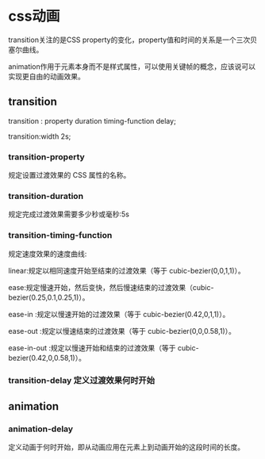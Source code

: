 # css动画

transition关注的是CSS property的变化，property值和时间的关系是一个三次贝塞尔曲线。

animation作用于元素本身而不是样式属性，可以使用关键帧的概念，应该说可以实现更自由的动画效果。

## transition

transition : property duration timing-function delay;  

transition:width 2s;  

### transition-property

规定设置过渡效果的 CSS 属性的名称。

### transition-duration

规定完成过渡效果需要多少秒或毫秒:5s

### transition-timing-function

规定速度效果的速度曲线:

linear:规定以相同速度开始至结束的过渡效果（等于 cubic-bezier(0,0,1,1)）。

ease:规定慢速开始，然后变快，然后慢速结束的过渡效果（cubic-bezier(0.25,0.1,0.25,1)）。

ease-in :规定以慢速开始的过渡效果（等于 cubic-bezier(0.42,0,1,1)）。

ease-out :规定以慢速结束的过渡效果（等于 cubic-bezier(0,0,0.58,1)）。

ease-in-out :规定以慢速开始和结束的过渡效果（等于 cubic-bezier(0.42,0,0.58,1)）。

### transition-delay 定义过渡效果何时开始

## animation

### animation-delay

定义动画于何时开始，即从动画应用在元素上到动画开始的这段时间的长度。
